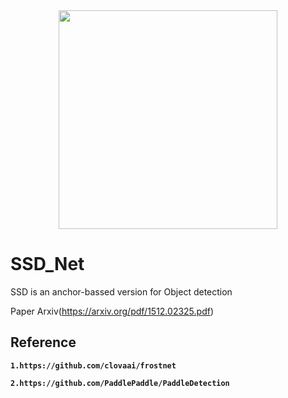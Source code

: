 

<div align="center"><img src="https://github.com/Gaurav14cs17/SSD_Pytorch/tree/main/etc/ssd.png" width="350"></div>


# SSD_Net
SSD is an anchor-bassed version for Object detection

Paper Arxiv(https://arxiv.org/pdf/1512.02325.pdf)







## Reference
**`1.https://github.com/clovaai/frostnet`**

**`2.https://github.com/PaddlePaddle/PaddleDetection`**
